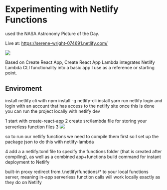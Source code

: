# Experimenting with Netlify Functions 

used the NASA  Astronomy Picture of the Day.

Live at: https://serene-wright-074691.netlify.com/


![](https://i.imgur.com/tRZTS9y.png)

Based on Create React App, Create React App Lambda integrates Netlify Lambda CLI functionality into a basic app I use as a reference or starting point.

## Enviroment 
install netlify cli with npm install -g netlify-cli
install yarn
run netlify login and login with an account that has access to the netlify site
once this is done you can run the project locally with netlify dev


1 start with create-react-app
2 create src/lambda file for storing your serverless function files
3 ![](https://i.imgur.com/Xu9uIVG.png)

so to run our netlify functions we need to compile them first so I set up the package json to do this with netlify-lambda

4 add a a netlify.toml file to specify the functions folder (that is created after compiling), as well as a combined app+functions build command for instant deployment to Netlify


built-in proxy redirect from /.netlify/functions/* to your local functions server, meaning in-app serverless function calls will work locally exactly as they do on Netlify
